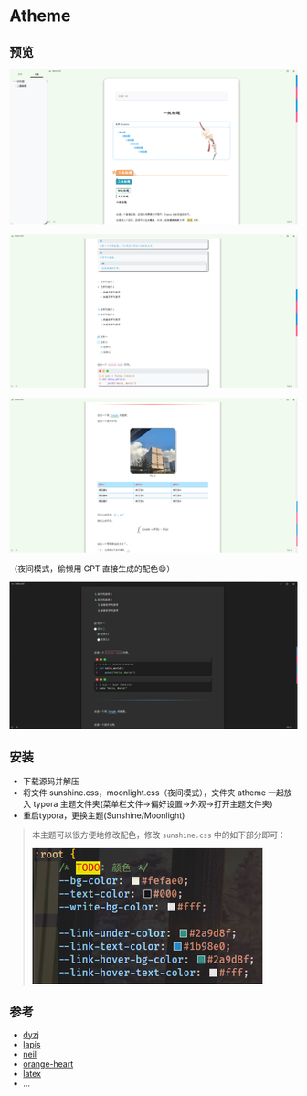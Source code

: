 # Atheme

## 预览

![image-20241002194203595](./assets/image-20241002194203595.png)

![image-20241002194252595](./assets/image-20241002194252595.png)

![image-20241002194452237](./assets/image-20241002194452237.png)

（夜间模式，偷懒用 GPT 直接生成的配色😋）

![image-20241002193149128](./assets/image-20241002193149128.png)

## 安装

- 下载源码并解压
- 将文件 sunshine.css，moonlight.css（夜间模式），文件夹 atheme 一起放入 typora 主题文件夹(菜单栏文件->偏好设置->外观->打开主题文件夹)
- 重启typora，更换主题(Sunshine/Moonlight)

> 本主题可以很方便地修改配色，修改 `sunshine.css` 中的如下部分即可：
>
> ![image-20241002142507647](./assets/image-20241002142507647.png)

## 参考

- [dyzj](https://github.com/muggledy/typora-dyzj-theme)
- [lapis](https://github.com/YiNNx/typora-theme-lapis)
- [neil](https://gitee.com/iwuyc-tools/typora-neil-theme)
- [orange-heart](https://github.com/evgo2017/typora-theme-orange-heart)
- [latex](https://github.com/Keldos-Li/typora-latex-theme)
- ...
